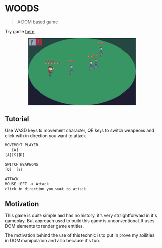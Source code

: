 # WOODS
> A DOM based game

Try game [here](https://seapvnk.github.io/woods/)

<p align="center">
   <img width="70%" src="./screenshot.png">
</p>

## Tutorial
Use WASD keys to movement character,
QE keys to switch weapeons
and click with in direction you want to attack

````
MOVEMENT PLAYER
   [W]
[A][S][D]

SWITCH WEAPEONS
[Q]  [E]

ATTACK
MOUSE LEFT -> Attack
click in direction you want to attack
````

## Motivation
This game is quite simple and has no history, it's very straightforward in it's gameplay. But approach used to build this game is unconventional. It uses DOM elements to render game entities.

The motivation behind the use of this technic is to put in prove my abilities in DOM manipulation and also because it's fun.
 
